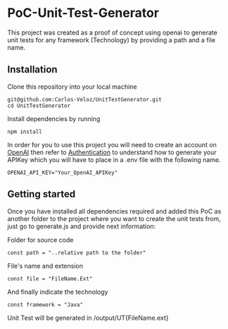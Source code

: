 # PoC-Unit-Test-Generator
This project was created as a proof of concept using openai to generate unit tests for any framework (Technology) by providing a path and a file name.

## Installation
Clone this repository into your local machine
```
git@github.com:Carlos-Veloz/UnitTestGenerator.git
cd UnitTestGenerator
```
Install dependencies by running
```
npm install
```
In order for you to use this project you will need to create an account on [OpenAI](https://openai.com/) then refer to [Authentication](https://platform.openai.com/docs/api-reference/authentication) to understand how to generate your APIKey which you will have to place in a .env file with the following name.
```
OPENAI_API_KEY="Your_OpenAI_APIKey"
```

## Getting started
Once you have installed all dependencies required and added this PoC as another folder to the project where you want to create the unit tests from, just go to generate.js and provide next information:

Folder for source code
```
const path = "..relative path to the folder"
```
File's name and extension
```
const file = "FileName.Ext"
```
And finally indicate the technology
```
const framework = "Java"
```

Unit Test will be generated in /output/UT{FileName.ext}
